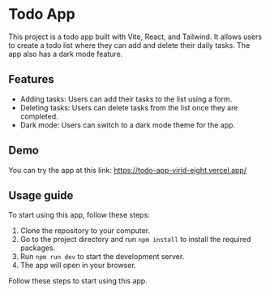 # Todo App

This project is a todo app built with Vite, React, and Tailwind. It allows users to create a todo list where they can add and delete their daily tasks. The app also has a dark mode feature.

## Features

- Adding tasks: Users can add their tasks to the list using a form.
- Deleting tasks: Users can delete tasks from the list once they are completed.
- Dark mode: Users can switch to a dark mode theme for the app.

## Demo

You can try the app at this link: https://todo-app-virid-eight.vercel.app/

## Usage guide

To start using this app, follow these steps:

1. Clone the repository to your computer.
2. Go to the project directory and run `npm install` to install the required packages.
3. Run `npm run dev` to start the development server.
4. The app will open in your browser.

Follow these steps to start using this app.

